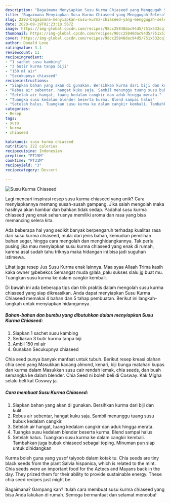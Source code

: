 ```yaml
---
description: "Bagaimana Menyiapkan Susu Kurma Chiaseed yang Menggugah Selera"
title: "Bagaimana Menyiapkan Susu Kurma Chiaseed yang Menggugah Selera"
slug: 2293-bagaimana-menyiapkan-susu-kurma-chiaseed-yang-menggugah-selera
date: 2020-09-19T02:23:18.567Z
image: https://img-global.cpcdn.com/recipes/98cc25848dac94d5/751x532cq70/susu-kurma-chiaseed-foto-resep-utama.jpg
thumbnail: https://img-global.cpcdn.com/recipes/98cc25848dac94d5/751x532cq70/susu-kurma-chiaseed-foto-resep-utama.jpg
cover: https://img-global.cpcdn.com/recipes/98cc25848dac94d5/751x532cq70/susu-kurma-chiaseed-foto-resep-utama.jpg
author: Donald Love
ratingvalue: 3.1
reviewcount: 11
recipeingredient:
- "1 sachet susu kambing"
- "3 butir kurma tanpa biji"
- "150 ml air"
- "Secukupnya chiaseed"
recipeinstructions:
- "Siapkan bahan yang akan di gunakan. Bersihkan kurma dari biji dan kulit."
- "Rebus air sebentar, hangat kuku saja. Sambil menunggu tuang susu bubuk kedalam cangkir."
- "Setelah air hangat, tuang kedalam cangkir dan aduk hingga merata."
- "Tuangka susu kedalam blender beserta kurma. Blend sampai halus"
- "Setelah halus. Tuangkan susu kurma ke dalam cangkir kembali. Tambahkan juga bubuk chiaseed sebagai toping. Minuman pun siap untuk dihidangkan"
categories:
- Resep
tags:
- susu
- kurma
- chiaseed

katakunci: susu kurma chiaseed 
nutrition: 222 calories
recipecuisine: Indonesian
preptime: "PT15M"
cooktime: "PT31M"
recipeyield: "3"
recipecategory: Dessert

---
```



![Susu Kurma Chiaseed](https://img-global.cpcdn.com/recipes/98cc25848dac94d5/751x532cq70/susu-kurma-chiaseed-foto-resep-utama.jpg)

Lagi mencari inspirasi resep susu kurma chiaseed yang unik? Cara menyiapkannya memang susah-susah gampang. Jika salah mengolah maka hasilnya akan hambar dan bahkan tidak sedap. Padahal susu kurma chiaseed yang enak seharusnya memiliki aroma dan rasa yang bisa memancing selera kita.

Ada beberapa hal yang sedikit banyak berpengaruh terhadap kualitas rasa dari susu kurma chiaseed, mulai dari jenis bahan, kemudian pemilihan bahan segar, hingga cara mengolah dan menghidangkannya. Tak perlu pusing jika mau menyiapkan susu kurma chiaseed yang enak di rumah, karena asal sudah tahu triknya maka hidangan ini bisa jadi suguhan istimewa.

Lihat juga resep Jus Susu Kurma enak lainnya. Maa syaa Allaah Trima kasih kaka owner @bebekcs Semangat muda @lala_palu sukses slalu jg buat mu. Tuangkan susu kurma ke dalam cangkir kembali.


Di bawah ini ada beberapa tips dan trik praktis dalam mengolah susu kurma chiaseed yang siap dikreasikan. Anda dapat menyiapkan Susu Kurma Chiaseed memakai 4 bahan dan 5 tahap pembuatan. Berikut ini langkah-langkah untuk menyiapkan hidangannya.

<!--inarticleads1-->

##### Bahan-bahan dan bumbu yang dibutuhkan dalam menyiapkan Susu Kurma Chiaseed:

1. Siapkan 1 sachet susu kambing
1. Sediakan 3 butir kurma tanpa biji
1. Ambil 150 ml air
1. Gunakan Secukupnya chiaseed


Chia seed punya banyak manfaat untuk tubuh. Berikut resep kreasi olahan chia seed yang Masukkan kacang almond, kenari, biji bunga matahari kupas dan kurma dalam Masukkan susu cair rendah lemak, chia seeds, dan buah semangka ke dalam blender. Chia Seed ni boleh beli di Cosway. Kak Migha selalu beli kat Cosway ja. 

<!--inarticleads2-->

##### Cara membuat Susu Kurma Chiaseed:

1. Siapkan bahan yang akan di gunakan. Bersihkan kurma dari biji dan kulit.
1. Rebus air sebentar, hangat kuku saja. Sambil menunggu tuang susu bubuk kedalam cangkir.
1. Setelah air hangat, tuang kedalam cangkir dan aduk hingga merata.
1. Tuangka susu kedalam blender beserta kurma. Blend sampai halus
1. Setelah halus. Tuangkan susu kurma ke dalam cangkir kembali. Tambahkan juga bubuk chiaseed sebagai toping. Minuman pun siap untuk dihidangkan


Kurma boleh guna yang yusof taiyoob dalam kotak tu. Chia seeds are tiny black seeds from the plant Salvia hispanica, which is related to the mint. Chia seeds were an important food for the Aztecs and Mayans back in the day. They prized them for their ability to provide sustainable energy. These chia seed recipes just might be. 

Bagaimana? Gampang kan? Itulah cara membuat susu kurma chiaseed yang bisa Anda lakukan di rumah. Semoga bermanfaat dan selamat mencoba!
